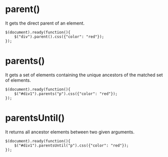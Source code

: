 # parent()
It gets the direct parent of an element.
```
$(document).ready(function(){
    $("div").parent().css({"color": "red"});
});
```
# parents()
It gets a set of elements containing the unique ancestors of the matched set of elements.
```
$(document).ready(function(){
    $("#div1").parents("p").css({"color": "red"});
});
```
# parentsUntil()
It returns all ancestor elements between two given arguments.
```
$(document).ready(function(){
    $("#div1").parentsUntil("p").css({"color": "red"});
});
```
